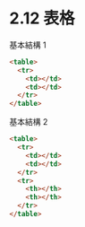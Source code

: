 # 2.12 表格

基本結構 1

```html
<table>
  <tr>
    <td></td>
    <td></td>
  </tr>
</table>
```

基本結構 2

```html
<table>
  <tr>
    <td></td>
    <td></td>
  </tr>
  <tr>
    <th></th>
    <th></th>
  </tr>
</table>
```



